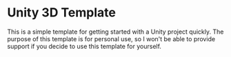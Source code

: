 # Unity 3D Template

This is a simple template for getting started with a Unity project quickly. The purpose of this template is for personal use, so I won't be able to provide support if you decide to use this template for yourself.
